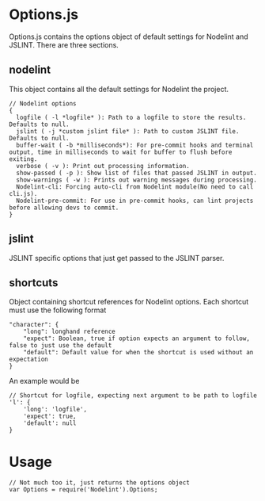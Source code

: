 Options.js
==========

Options.js contains the options object of default settings for Nodelint and JSLINT. There are three sections.



nodelint
--------

This object contains all the default settings for Nodelint the project.

	// Nodelint options
	{
	  logfile ( -l *logfile* ): Path to a logfile to store the results. Defaults to null.
	  jslint ( -j *custom jslint file* ): Path to custom JSLINT file. Defaults to null.
	  buffer-wait ( -b *milliseconds*): For pre-commit hooks and terminal output, time in milliseconds to wait for buffer to flush before exiting.
	  verbose ( -v ): Print out processing information.
	  show-passed ( -p ): Show list of files that passed JSLINT in output.
	  show-warnings ( -w ): Prints out warning messages during processing.
	  Nodelint-cli: Forcing auto-cli from Nodelint module(No need to call cli.js).
	  Nodelint-pre-commit: For use in pre-commit hooks, can lint projects before allowing devs to commit.
	}


jslint
------

JSLINT specific options that just get passed to the JSLINT parser.



shortcuts
----------

Object containing shortcut references for Nodelint options. Each shortcut must use the following format

	"character": {
		"long": longhand reference
		"expect": Boolean, true if option expects an argument to follow, false to just use the default
		"default": Default value for when the shortcut is used without an expectation
	}

An example would be

	// Shortcut for logfile, expecting next argument to be path to logfile
	'l': {
		'long': 'logfile',
		'expect': true,
		'default': null
	}



Usage
=====

	// Not much too it, just returns the options object
	var Options = require('Nodelint').Options;
